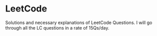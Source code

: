 # LeetCode
Solutions and necessary explanations of LeetCode Questions.
I will go through all the LC questions in a rate of 15Qs/day.
